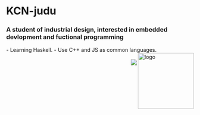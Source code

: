 # KCN-judu
### A student of industrial design, interested in embedded devlopment and fuctional programming
<div>
- Learning Haskell.
- Use C++ and JS as common languages.
</div>
<img align="right" src="https://github-readme-stats.vercel.app/api?username=KCN-judu&show_icons=true&theme=gruvbox&count_private=true" height="150px" alt="logo">
</br>
<img src="https://github-readme-stats.vercel.app/api/top-langs/?username=KCN-judu&theme=tokyonight&layout=compact" align="right"/>
